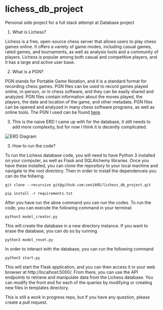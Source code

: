# lichess_db_project
Personal side project for a full stack attempt at Database project

1. What is Lichess?

Lichess is a free, open-source chess server that allows users to play chess games online. It offers a variety of game modes, including casual games, rated games, and tournaments, as well as analysis tools and a community of players. Lichess is popular among both casual and competitive players, and it has a large and active user base.

2. What is a PGN?

PGN stands for Portable Game Notation, and it is a standard format for recording chess games. PGN files can be used to record games played online, in-person, or in chess software, and they can be easily shared and analyzed. PGN files contain information about the moves played, the players, the date and location of the game, and other metadata. PGN files can be opened and analyzed in many chess software programs, as well as online tools. The PGN I used can be found [here](https://database.lichess.org/).

3. This is the naive ERD I came up with for the database, it still needs to add more complexity, but for now I think it is decently complicated.

![ERD Diagram]('https://github.com/zen1405/lichess_db_project/blob/main/images/LichessERD.png')


3. How to run the code?

To run the Lichess database code, you will need to have Python 3 installed on your computer, as well as Flask and SQLAlchemy libraries. Once you have these installed, you can clone the repository to your local machine and navigate to the root directory. Then in order to install the dependenceis you can do the follwing.

```git clone --recursive git@github.com:zen1405/lichess_db_project.git```


```pip install -r requirements.txt```

After you have run the aboe command you can run the codes.
To run the code, you can execute the following command in your terminal:

```python3 model_creator.py ```


This will create the database in a new directory instance. If you want to erase the database, you can do so by running

```python3 model_reset.py```

In order to interact with the database, you can run the following command

```python3 start.py```

This will start the Flask application, and you can then access it in your web browser at http://localhost:5000/. From there, you can use the API endpoints to retrieve and manipulate data from the Lichess database. You can modify the front end for each of the queries by modifying or creating new files in templates directory.

This is still a work in progress repo, but if you have any question, please create a pull request.
